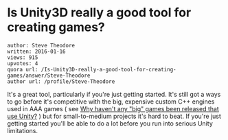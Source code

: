 # Is Unity3D really a good tool for creating games?

	author: Steve Theodore
	written: 2016-01-16
	views: 915
	upvotes: 4
	quora url: /Is-Unity3D-really-a-good-tool-for-creating-games/answer/Steve-Theodore
	author url: /profile/Steve-Theodore


It's a great tool, particularly if you're just getting started. It's still got a ways to go before it's competitive with the big, expensive custom C++ engines used in AAA games ( see [Why haven't any "big" games been released that use Unity?](https://www.quora.com/Why-havent-any-big-games-been-released-that-use-Unity) ) but for small-to-medium projects it's hard to beat. If you're just getting started you'll be able to do a lot before you run into serious Unity limitations.

